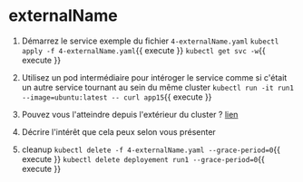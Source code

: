 # externalName

1) Démarrez le service exemple du fichier `4-externalName.yaml`
    `kubectl apply -f 4-externalName.yaml`{{ execute }}
    `kubectl get svc -w`{{ execute }}

2) Utilisez un pod intermédiaire pour intéroger le service comme si c'était un autre service tournant au sein du même cluster
    `kubectl run -it run1 --image=ubuntu:latest -- curl app15`{{ execute }}

3) Pouvez vous l'atteindre depuis l'extérieur du cluster ?
    [lien](http://[[HOST_SUBDOMAIN]]-[[KATACODA_HOST]].environments.katacoda.com/)

4) Décrire l'intérêt que cela peux selon vous présenter

5) cleanup
    `kubectl delete -f 4-externalName.yaml --grace-period=0`{{ execute }}
    `kubectl delete deployement run1 --grace-period=0`{{ execute }}